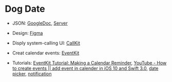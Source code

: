 
# Dog Date

- JSON: [GoogleDoc](https://docs.google.com/document/d/1st1KTA9gfx3LHRH7LxcpDsXh8kj-AfARb6zYXLUkhk8/edit), [Server](https://dogdate-api.herokuapp.com/)
- Design: [Figma](https://www.figma.com/file/Zvg5orZacHIAAm0L2X8SofPv/Dog-Date?node-id=0%3A1)

- Disply system-calling UI: [CallKit](https://developer.apple.com/documentation/callkit)
- Creat calendar events: [EventKit](https://developer.apple.com/documentation/eventkit)

- Tutorials: [EventKit Tutorial: Making a Calendar Reminder](https://www.raywenderlich.com/2291-eventkit-tutorial-making-a-calendar-reminder), [YouTube - How to create events || add event in calender in iOS 10 and Swift 3.0](https://www.youtube.com/watch?v=sSFzcvvs4Oc), [date picker](https://medium.com/@javedmultani16/uidatepicker-in-swift-3-and-swift-4-example-35a1f23bca4b), [notification](https://medium.freecodecamp.org/ios-10-notifications-inshorts-all-in-one-ad727e03983a)
